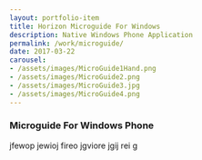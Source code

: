 ```yaml
---
layout: portfolio-item
title: Horizon Microguide For Windows
description: Native Windows Phone Application
permalink: /work/microguide/
date: 2017-03-22
carousel:
- /assets/images/MicroGuide1Hand.png
- /assets/images/MicroGuide2.png
- /assets/images/MicroGuide3.jpg
- /assets/images/MicroGuide4.png
---
```

###  Microguide For Windows Phone
jfewop jewioj fireo jgviore jgij rei g
